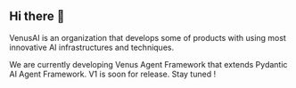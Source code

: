 ## Hi there 👋

VenusAI is an organization that develops some of products with using most innovative AI infrastructures and techniques.

We are currently developing Venus Agent Framework that extends Pydantic AI Agent Framework. V1 is soon for release. Stay tuned !
